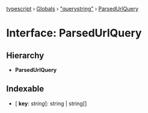 [typescript](../README.md) › [Globals](../globals.md) › ["querystring"](../modules/_querystring_.md) › [ParsedUrlQuery](_querystring_.parsedurlquery.md)

# Interface: ParsedUrlQuery

## Hierarchy

* **ParsedUrlQuery**

## Indexable

* \[ **key**: *string*\]: string | string[]

